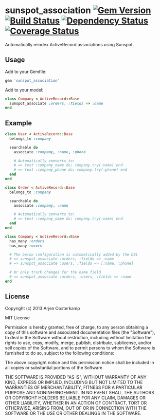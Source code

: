 # sunspot_association [![Gem Version](https://badge.fury.io/rb/sunspot_association.png)](http://badge.fury.io/rb/sunspot_association) [![Build Status](https://secure.travis-ci.org/Arjeno/sunspot_association.png?branch=master)](http://travis-ci.org/Arjeno/sunspot_association) [![Dependency Status](https://gemnasium.com/Arjeno/sunspot_association.png)](https://gemnasium.com/Arjeno/sunspot_association) [![Coverage Status](https://coveralls.io/repos/Arjeno/sunspot_association/badge.png?branch=master)](https://coveralls.io/r/Arjeno/sunspot_association)

Automatically reindex ActiveRecord associations using Sunspot.

## Usage

Add to your Gemfile:

```ruby
gem 'sunspot_association'
```

Add to your model:

```ruby
class Company < ActiveRecord::Base
  sunspot_associate :orders, :fields => :name
end
```

## Example

```ruby
class User < ActiveRecord::Base
  belongs_to :company

  searchable do
    associate :company, :name, :phone

    # Automatically converts to:
    # => text :company_name do; company.try(:name) end
    # => text :company_phone do; company.try(:phone) end
  end
end

class Order < ActiveRecord::Base
  belongs_to :company

  searchable do
    associate :company, :name

    # Automatically converts to:
    # => text :company_name do; company.try(:name) end
  end
end

class Company < ActiveRecord::Base
  has_many :orders
  has_many :users

  # The below configuration is automatically added by the DSL
  # => sunspot_associate :orders, :fields => :name
  # => sunspot_associate :users, :fields => [:name, :phone]

  # Or only track changes for the name field
  # => sunspot_associate :orders, :users, :fields => :name
end
```

## License

Copyright (c) 2013 Arjen Oosterkamp

MIT License

Permission is hereby granted, free of charge, to any person obtaining
a copy of this software and associated documentation files (the
"Software"), to deal in the Software without restriction, including
without limitation the rights to use, copy, modify, merge, publish,
distribute, sublicense, and/or sell copies of the Software, and to
permit persons to whom the Software is furnished to do so, subject to
the following conditions:

The above copyright notice and this permission notice shall be
included in all copies or substantial portions of the Software.

THE SOFTWARE IS PROVIDED "AS IS", WITHOUT WARRANTY OF ANY KIND,
EXPRESS OR IMPLIED, INCLUDING BUT NOT LIMITED TO THE WARRANTIES OF
MERCHANTABILITY, FITNESS FOR A PARTICULAR PURPOSE AND
NONINFRINGEMENT. IN NO EVENT SHALL THE AUTHORS OR COPYRIGHT HOLDERS BE
LIABLE FOR ANY CLAIM, DAMAGES OR OTHER LIABILITY, WHETHER IN AN ACTION
OF CONTRACT, TORT OR OTHERWISE, ARISING FROM, OUT OF OR IN CONNECTION
WITH THE SOFTWARE OR THE USE OR OTHER DEALINGS IN THE SOFTWARE.